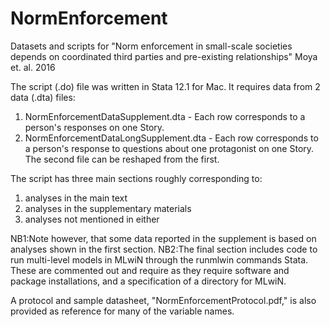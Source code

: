 # NormEnforcement
Datasets and scripts for "Norm enforcement in small-scale societies depends on coordinated third parties and pre-existing relationships"
Moya et. al. 2016

The script (.do) file was written in Stata 12.1 for Mac.
It requires data from 2 data (.dta) files:
  1. NormEnforcementDataSupplement.dta - Each row corresponds to a person's responses on one Story.
  2. NormEnforcementDataLongSupplement.dta - Each row corresponds to a person's response to questions about one protagonist on one Story.
The second file can be reshaped from the first.

The script has three main sections roughly corresponding to:
  1. analyses in the main text
  2. analyses in the supplementary materials
  3. analyses not mentioned in either
  
  NB1:Note however, that some data reported in the supplement is based on analyses shown in the first section. 
  NB2:The final section includes code to run multi-level models in MLwiN through the runmlwin commands Stata. These are commented out and require as they require software and package installations, and a specification of a directory for MLwiN. 

A protocol and sample datasheet, "NormEnforcementProtocol.pdf," is also provided as reference for many of the variable names.
